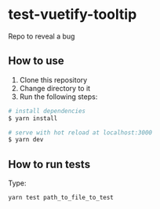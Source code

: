 # test-vuetify-tooltip

Repo to reveal a bug

## How to use
1. Clone this repository
2. Change directory to it
3. Run the following steps:

``` bash
# install dependencies
$ yarn install

# serve with hot reload at localhost:3000
$ yarn dev
```

## How to run tests
Type:
```bash
yarn test path_to_file_to_test
```

